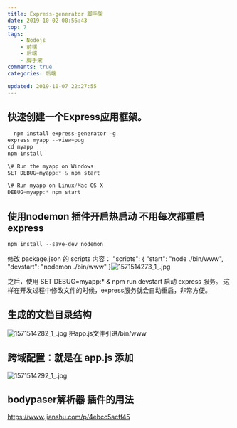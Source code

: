 ```yaml
---
title: Express-generator 脚手架
date: 2019-10-02 00:56:43
top: 7
tags:
    - Nodejs
    - 前端
    - 后端
    - 脚手架   
comments: true
categories: 后端

updated: 2019-10-07 22:27:55
---
```




## 快速创建一个Express应用框架。

```javascript
  npm install express-generator -g
express myapp --view=pug
cd myapp
npm install

\# Run the myapp on Windows
SET DEBUG=myapp:* & npm start

\# Run myapp on Linux/Mac OS X
DEBUG=myapp:* npm start  
```

## 使用nodemon 插件开启热启动 不用每次都重启express

```javascript
npm install --save-dev nodemon
```

修改 package.json 的 scripts 内容：
"scripts": { "start": "node ./bin/www", "devstart": "nodemon ./bin/www" }![1571514273_1_.jpg](https://i.loli.net/2019/10/20/6DNJPZ7RQ24LrbY.png)

之后，使用 SET DEBUG=myapp:* & npm run devstart 启动 express 服务。
这样在开发过程中修改文件的时候，express服务就会自动重启，非常方便。

## 生成的文档目录结构

![1571514282_1_.jpg](https://i.loli.net/2019/10/20/1a2d73qhncjR6rt.png)
把app.js文件引进/bin/www

## 跨域配置：就是在 app.js 添加

![1571514292_1_.jpg](https://i.loli.net/2019/10/20/ivuLgECcNf7rhF5.png)

## bodypaser解析器 插件的用法

https://www.jianshu.com/p/4ebcc5acff45

